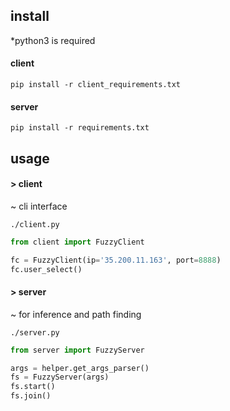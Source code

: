 <h2> install </h2>
*python3 is required

#### client
```
pip install -r client_requirements.txt
```
#### server
```
pip install -r requirements.txt
```

<h2> usage </h2>

#### > client
~ cli interface
```
./client.py 
```

```python
from client import FuzzyClient

fc = FuzzyClient(ip='35.200.11.163', port=8888)
fc.user_select()
```

#### > server 
~ for inference and path finding
``` 
./server.py 
``` 

```python
from server import FuzzyServer

args = helper.get_args_parser()
fs = FuzzyServer(args)
fs.start()
fs.join()
```
